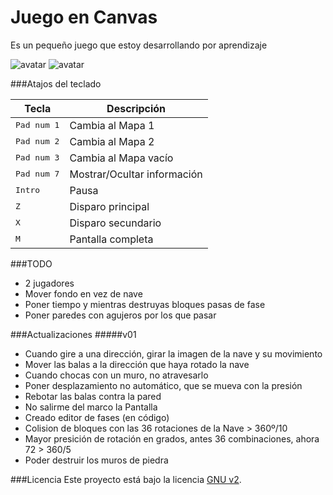 Juego en Canvas
===============
Es un pequeño juego que estoy desarrollando por aprendizaje

![avatar](http://i.imgur.com/A4GHjSq.jpg)
![avatar](http://i.imgur.com/6rR7iCL.jpg)

###Atajos del teclado

| Tecla | Descripción |
|------|---------------|
| <kbd>Pad num 1</kbd> | Cambia al Mapa 1
| <kbd>Pad num 2</kbd> | Cambia al Mapa 2
| <kbd>Pad num 3</kbd> | Cambia al Mapa vacío
| <kbd>Pad num 7</kbd> | Mostrar/Ocultar información
| <kbd>Intro</kbd> | Pausa
| <kbd>Z</kbd> | Disparo principal
| <kbd>X</kbd> | Disparo secundario
| <kbd>M</kbd> | Pantalla completa

###TODO
- 2 jugadores
- Mover fondo en vez de nave
- Poner tiempo y mientras destruyas bloques pasas de fase
- Poner paredes con agujeros por los que pasar

###Actualizaciones
#####v01
- Cuando gire a una dirección, girar la imagen de la nave y su movimiento
- Mover las balas a la dirección que haya rotado la nave
- Cuando chocas con un muro, no atravesarlo
- Poner desplazamiento no automático, que se mueva con la presión
- Rebotar las balas contra la pared
- No salirme del marco la Pantalla
- Creado editor de fases (en código)
- Colision de bloques con las 36 rotaciones de la Nave > 360º/10
- Mayor presición de rotación en grados, antes 36 combinaciones, ahora 72 >	360/5
- Poder destruir los muros de piedra

###Licencia
Este proyecto está bajo la licencia [GNU v2](https://github.com/felipetiza/juego/blob/master/LICENSE).
